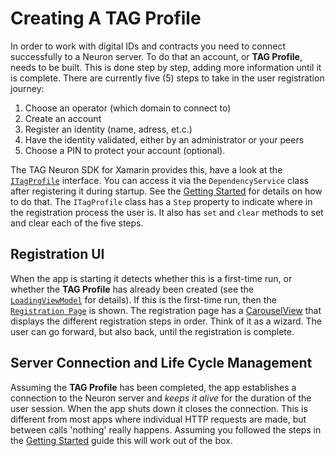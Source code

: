 # Creating A TAG Profile #
In order to work with digital IDs and contracts you need to connect successfully to a Neuron server.
To do that an account, or **TAG Profile**, needs to be built. This is done step by step,
adding more information until it is complete. There are currently five (5) steps to take in the user registration journey:
1. Choose an operator (which domain to connect to)
2. Create an account
3. Register an identity (name, adress, et.c.)
4. Have the identity validated, either by an administrator or your peers
5. Choose a PIN to protect your account (optional).

The TAG Neuron SDK for Xamarin provides this, have a look at the [`ITagProfile`](../Tag.Neuron.Xamarin/Services/ITagProfile.cs) interface.
You can access it via the `DependencyService` class after registering it during startup. See the [Getting Started](GettingStarted.md#the-tag-neuron-sdk-structure) for details on how to do that.
The `ITagProfile` class has a `Step` property to indicate where in the registration process the user is.
It also has `set` and `clear` methods to set and clear each of the five steps.

## Registration UI ##
When the app is starting it detects whether this is a first-time run, or whether the **TAG Profile** has already been created 
(see the [`LoadingViewModel`](../IdApp/IdApp/ViewModels/LoadingViewModel.cs) for details).
If this is the first-time run, then the [`Registration Page`](../IdApp/IdApp/Views/Registration/RegistrationPage.xaml) is shown.
The registration page has a [CarouselView](https://docs.microsoft.com/en-us/xamarin/xamarin-forms/user-interface/carouselview/) that displays the
different registration steps in order. Think of it as a wizard. The user can go forward, but also back, until the registration is complete.

## Server Connection and Life Cycle Management ##
Assuming the **TAG Profile** has been completed, the app establishes a connection to the Neuron server and _keeps it alive_ for the duration of
the user session. When the app shuts down it closes the connection. This is different from most apps where individual HTTP requests are made, but between
calls 'nothing' really happens. Assuming you followed the steps in the [Getting Started](GettingStarted.md#creating-the-app) guide this will work out of the box.

